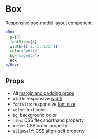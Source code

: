 
# Box

Responsive box-model layout component.

```.jsx
<Box
  p={5}
  fontSize={4}
  width={[ 1, 1, 1/2 ]}
  color='white'
  bg='magenta'>
  Box
</Box>
```

## Props

- All [margin and padding props](/props/#margin-and-padding)
- `width`: responsive [width](/props/#width)
- `fontSize`: responsive [font size](props/#font-size)
- `color`: text color
- `bg`: background color
- `flex`: CSS flex shorthand property
- `order`: CSS order property
- `alignSelf`: CSS align-self property
